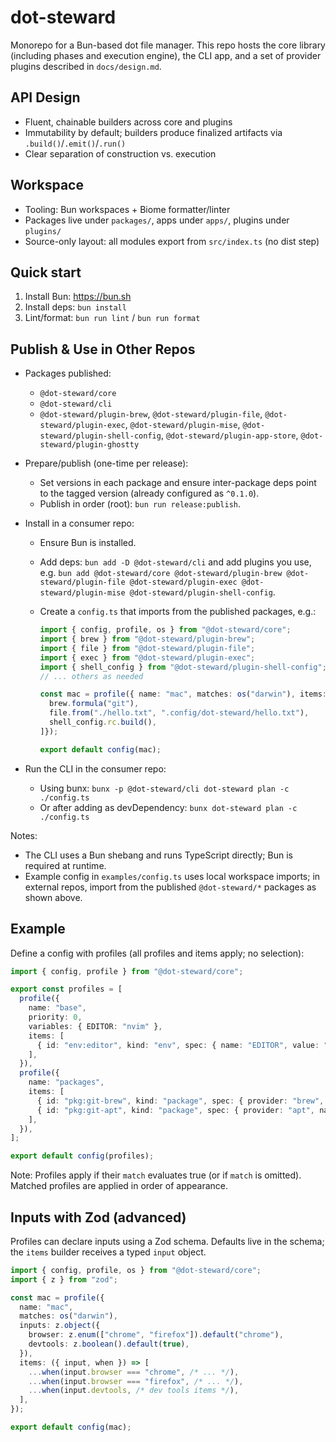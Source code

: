# dot-steward

Monorepo for a Bun-based dot file manager. This repo hosts the core library (including phases and execution engine), the CLI app, and a set of provider plugins described in `docs/design.md`.

## API Design
- Fluent, chainable builders across core and plugins
- Immutability by default; builders produce finalized artifacts via `.build()`/`.emit()`/`.run()`
- Clear separation of construction vs. execution

## Workspace
- Tooling: Bun workspaces + Biome formatter/linter
- Packages live under `packages/`, apps under `apps/`, plugins under `plugins/`
- Source-only layout: all modules export from `src/index.ts` (no dist step)

## Quick start
1. Install Bun: https://bun.sh
2. Install deps: `bun install`
3. Lint/format: `bun run lint` / `bun run format`

## Publish & Use in Other Repos

- Packages published:
  - `@dot-steward/core`
  - `@dot-steward/cli`
  - `@dot-steward/plugin-brew`, `@dot-steward/plugin-file`, `@dot-steward/plugin-exec`, `@dot-steward/plugin-mise`, `@dot-steward/plugin-shell-config`, `@dot-steward/plugin-app-store`, `@dot-steward/plugin-ghostty`

- Prepare/publish (one-time per release):
  - Set versions in each package and ensure inter-package deps point to the tagged version (already configured as `^0.1.0`).
  - Publish in order (root): `bun run release:publish`.

- Install in a consumer repo:
  - Ensure Bun is installed.
  - Add deps: `bun add -D @dot-steward/cli` and add plugins you use, e.g. `bun add @dot-steward/core @dot-steward/plugin-brew @dot-steward/plugin-file @dot-steward/plugin-exec @dot-steward/plugin-mise @dot-steward/plugin-shell-config`.
  - Create a `config.ts` that imports from the published packages, e.g.:

    ```ts
    import { config, profile, os } from "@dot-steward/core";
    import { brew } from "@dot-steward/plugin-brew";
    import { file } from "@dot-steward/plugin-file";
    import { exec } from "@dot-steward/plugin-exec";
    import { shell_config } from "@dot-steward/plugin-shell-config";
    // ... others as needed

    const mac = profile({ name: "mac", matches: os("darwin"), items: [
      brew.formula("git"),
      file.from("./hello.txt", ".config/dot-steward/hello.txt"),
      shell_config.rc.build(),
    ]});

    export default config(mac);
    ```

- Run the CLI in the consumer repo:
  - Using bunx: `bunx -p @dot-steward/cli dot-steward plan -c ./config.ts`
  - Or after adding as devDependency: `bunx dot-steward plan -c ./config.ts`

Notes:
- The CLI uses a Bun shebang and runs TypeScript directly; Bun is required at runtime.
- Example config in `examples/config.ts` uses local workspace imports; in external repos, import from the published `@dot-steward/*` packages as shown above.

## Example
Define a config with profiles (all profiles and items apply; no selection):

```ts
import { config, profile } from "@dot-steward/core";

export const profiles = [
  profile({
    name: "base",
    priority: 0,
    variables: { EDITOR: "nvim" },
    items: [
      { id: "env:editor", kind: "env", spec: { name: "EDITOR", value: "nvim" } },
    ],
  }),
  profile({
    name: "packages",
    items: [
      { id: "pkg:git-brew", kind: "package", spec: { provider: "brew", name: "git" } },
      { id: "pkg:git-apt", kind: "package", spec: { provider: "apt", name: "git" } },
    ],
  }),
];

export default config(profiles);
```

Note: Profiles apply if their `match` evaluates true (or if `match` is omitted). Matched profiles are applied in order of appearance.

## Inputs with Zod (advanced)
Profiles can declare inputs using a Zod schema. Defaults live in the schema; the `items` builder receives a typed `input` object.

```ts
import { config, profile, os } from "@dot-steward/core";
import { z } from "zod";

const mac = profile({
  name: "mac",
  matches: os("darwin"),
  inputs: z.object({
    browser: z.enum(["chrome", "firefox"]).default("chrome"),
    devtools: z.boolean().default(true),
  }),
  items: ({ input, when }) => [
    ...when(input.browser === "chrome", /* ... */),
    ...when(input.browser === "firefox", /* ... */),
    ...when(input.devtools, /* dev tools items */),
  ],
});

export default config(mac);
```
